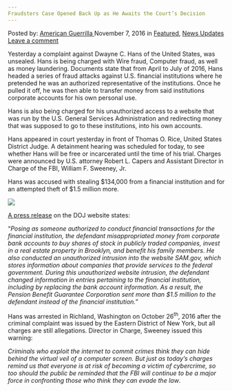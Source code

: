 ```yaml
---
Fraudsters Case Opened Back Up as He Awaits the Court’s Decision
---
```

<article class="post-listing post-16303 post type-post status-publish format-standard has-post-thumbnail hentry category-deepdot-news category-news-updates tag-awaits tag-case tag-courts tag-decision tag-fraudsters tag-opened">
    <div class="post-inner">
    <p class="post-meta">
    <span>Posted by: <a href="https://www.deepdotweb.com/author/americanguerrilla/" title="">American Guerrilla </a></span>
    <span>November 7, 2016</span>
    <span>in <a href="https://www.deepdotweb.com/category/deepdot-news/" rel="category tag">Featured</a>, <a href="https://www.deepdotweb.com/category/news-updates/" rel="category tag">News Updates</a></span>
    <span><a href="https://www.deepdotweb.com/2016/11/07/fraudsters-case-opened-back-awaits-courts-decision/#respond">Leave a comment</a></span>
    </p>
    <div class="clear"></div>
    <div class="entry">
    <p>Yesterday a complaint against Dwayne C. Hans of the United States, was unsealed. Hans is being charged with Wire fraud, Computer fraud, as well as money laundering. Documents state that from April to July of 2016, Hans headed a series of fraud attacks against U.S. financial institutions where he pretended he was an authorized representative of the institutions. Once he pulled it off, he was then able to transfer money from said institutions corporate accounts for his own personal use.</p>
    <p>Hans is also being charged for his unauthorized access to a website that was run by the U.S. General Services Administration and redirecting money that was supposed to go to these institutions, into his own accounts.</p>
    <p>Hans appeared in court yesterday in front of Thomas O. Rice, United States District Judge. A detainment hearing was scheduled for today, to see whether Hans will be free or incarcerated until the time of his trial. Charges were announced by U.S. attorney Robert L. Capers and Assistant Director in Charge of the FBI, William F. Sweeney, Jr.</p>
    <p>Hans was accused with stealing $134,000 from a financial institution and for an attempted theft of $1.5 million more.</p>
    <p><img class="wp-image-16304 aligncenter" src="https://www.deepdotweb.com/wp-content/uploads/2016/11/word-image-2.jpeg" srcset="https://www.deepdotweb.com/wp-content/uploads/2016/11/word-image-2.jpeg 400w, https://www.deepdotweb.com/wp-content/uploads/2016/11/word-image-2-300x200.jpeg 300w" sizes="(max-width: 400px) 100vw, 400px"/></p>
    <p><a href="https://www.justice.gov/usao-edny/pr/cyber-criminal-charged-scheme-steal-more-15-million-us-financial-institution">A press release</a> on the DOJ website states:</p>
    <p>“<em>Posing as someone authorized to conduct financial transactions for the financial institution, the defendant misappropriated money from corporate bank accounts to buy shares of stock in publicly traded companies, invest in a real estate property in Brooklyn, and benefit his family members</em>. <em>He also conducted an unauthorized intrusion into the website SAM.gov, which stores information about companies that provide services to the federal government. During this unauthorized website intrusion, the defendant changed information in entries pertaining to the financial institution, including by replacing the bank account information. As a result, the Pension Benefit Guarantee Corporation sent more than $1.5 million to the defendant instead of the financial institution.</em>”</p>
    <p>Hans was arrested in Richland, Washington on October 26<sup>th</sup>, 2016 after the criminal complaint was issued by the Eastern District of New York, but all charges are still allegations. Director in Charge, Sweeney issued this warning:</p>
    <p><em>Criminals who exploit the internet to commit crimes think they can hide behind the virtual veil of a computer screen. But just as today’s charges remind us that everyone is at risk of becoming a victim of cybercrime, so too should the public be reminded that the FBI will continue to be a major force in confronting those who think they can evade the law</em>.</p>
    </div>
    <span style="display:none"><a href="https://www.deepdotweb.com/tag/awaits/" rel="tag">awaits</a> <a href="https://www.deepdotweb.com/tag/case/" rel="tag">case</a> <a href="https://www.deepdotweb.com/tag/courts/" rel="tag">courts</a> <a href="https://www.deepdotweb.com/tag/decision/" rel="tag">decision</a> <a href="https://www.deepdotweb.com/tag/fraudsters/" rel="tag">fraudsters</a> <a href="https://www.deepdotweb.com/tag/opened/" rel="tag">opened</a></span> <span style="display:none" class="updated">2016-11-07</span>
    <div style="display:none" class="vcard author" itemprop="author" itemscope itemtype="http://schema.org/Person"><strong class="fn" itemprop="name"><a href="https://www.deepdotweb.com/author/americanguerrilla/" title="Posts by American Guerrilla" rel="author">American Guerrilla</a></strong></div>
    </div>
</article>

